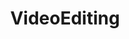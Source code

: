 ---
title: VideoEditing
crosslinks:
- editors
- SuggestALaptop
- livven
- videography
- pcmasterrace
- Filmmakers
- Cinemagraphs
- AfterEffects
- apple
- videos
- Twitch
- ios
- Editors
- djimavic
- Dell
- computers
- ffmpeg
- letsplay
- Pennsylvania
- Naruto
---